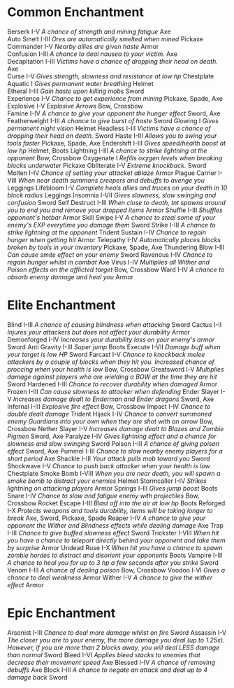 # Common Enchantment
Berserk I-V *A chance of strength and mining fatigue* Axe  
Auto Smelt I-III *Ores are automatically smelted when mined* Pickaxe  
Commander I-V *Nearby allies are given haste* Armor  
Confusion I-III *A chance to deal nausea to your victim.* Axe  
Decapitation I-III *Victims have a chance of dropping their head on death.* Axe  
Curse I-V *Gives strength, slowness and resistance at low hp* Chestplate  
Aquatic I *Gives permanent water breathing* Helmet  
Etheral I-III *Gain haste upon killing mobs* Sword  
Experience I-V *Chance to get experience from mining* Pickaxe, Spade, Axe  
Explosive I-V *Explosive Arrows* Bow, Crossbow  
Famine I-IV *A chance to give your opponent the hunger effect* Sword, Axe  
Featherweight I-III *A chance to give burst of haste* Sword
Glowing I *Gives permanent night vision* Helmet
Headless I-III *Victims have a chance of dropping their head on death.* Sword
Haste I-III *Allows you to swing your tools faster* Pickaxe, Spade, Axe
Endershift I-III *Gives speed/health boost at low hp* Helmet, Boots
Lightning I-III *A chance to strike lightning at the opponent* Bow, Crossbow
Oxygenate I *Refills oxygen levels when breaking blocks underwater* Pickaxe
Obliterate I-V *Extreme knockback.* Sword
Molten I-IV *Chance of setting your attacket ablaze* Armor
Plague Carrier I-VIII *When near death summons creepers and debuffs to avenge you* Leggings
Lifebloom I-V *Complete heals allies and truces on your death in 10 block radius* Leggings
Insomnia I-VII *Gives slowness, slow swinging and confusion* Sword
Self Destruct I-III *When close to death, tnt spawns around you to end you and remove your dropped items* Armor
Shuffle I-III *Shuffles opponent's hotbar* Armor
Skill Swipe I-V *A chance to steal some of your enemy's EXP everytime you damage them* Sword
Strike I-III *A chance to strike lightning at the opponent* Trident
Sustain I-IV *Chance to regain hunger when getting hit* Armor
Telepathy I-IV *Automatically places blocks broken by tools in your inventory* Pickaxe, Spade, Axe
Thundering Blow I-III *Can cause smite effect on your enemy* Sword
Ravenous I-IV *Chance to regain hunger whilst in combat* Axe
Virus I-IV *Multiplies all Wither and Poison effects on the afflicted target* Bow, Crossbow
Ward I-IV *A chance to absorb enemy damage and heal you* Armor
# Elite Enchantment 
Blind I-III *A chance of causing blindness when attacking* Sword
Cactus I-II *Injures your attackers but does not affect your durability* Armor
Demonforged I-IV *Increases your durability loss on your enemy's armor* Sword
Anti Gravity I-III *Super jump* Boots
Execute I-VII *Damage buff when your target is low HP* Sword
Farcast I-V *Chance to knockback melee attackers by a couple of blocks when they hit you. Increased chance of proccing when your health is low* Bow, Crossbow
Greatsword I-V *Multiplies damage against players who are wielding a BOW at the time they are hit* Sword
Hardened I-III *Chance to recover durability when damaged* Armor
Frozen I-III *Can cause slowness to attacker when defending*
Ender Slayer I-V *Increases damage dealt to Enderman and Ender dragons* Sword, Axe
Infernal I-III *Explosive fire effect* Bow, Crossbow
Impact I-IV *Chance to double dealt damage* Trident
Hijack I-IV *Chance to convert summoned enemy Guardians into your own when they are shot with an arrow* Bow, Crossbow
Nether Slayer I-V *Increases damage dealt to Blazes and Zombie Pigmen* Sword, Axe
Paralyze I-IV *Gives lightning effect and a chance for slowness and slow swinging* Sword
Poison I-III *A chance of giving poison effect* Sword, Axe
Pummel I-III *Chance to slow nearby enemy players for a short period* Axe
Shackle I-III *Your attack pulls mob toward you* Sword
Shockwave I-V *Chance to push back attacker when your health is low* Chestplate
Smoke Bomb I-VIII *When you are near death, you will spawn a smoke bomb to distract your enemies* Helmet
Stormcaller I-IV *Strikes lightning on attacking players* Armor
Springs I-III *Gives jump boost* Boots
Snare I-IV *Chance to slow and fatigue enemy with projectiles* Bow, Crossbow
Rocket Escape I-III *Blast off into the air at low hp* Boots
Reforged I-X *Protects weapons and tools durability, items will be taking longer to break* Axe, Sword, Pickaxe, Spade
Reaper I-IV *A chance to give your opponent the Wither and Blindness effects while dealing damage* Axe
Trap I-III *Chance to give buffed slowness effect* Sword
Trickster I-VIII *When hit you have a chance to teleport directly behind your opponent and take them by surprise* Armor
Undead Ruse I-X *When hit you have a chance to spawn zombie hordes to distract and disorient your opponents* Boots
Vampire I-III *A chance to heal you for up to 3 hp a few seconds after you strike* Sword
Venom I-III *A chance of dealing poison* Bow, Crossbow
Voodoo I-VI *Gives a chance to deal weakness* Armor
Wither I-V *A chance to give the wither effect* Armor
# Epic Enchantment
Arsonist I-III *Chance to deal more damage whilst on fire* Sword
Assassin I-V *The closer you are to your enemy, the more damage you deal (up to 1.25x). However, if you are more than 2 blocks away, you will deal LESS damage than normal* Sword
Bleed I-VI *Applies bleed stacks to enemies that decrease their movement speed* Axe
Blessed I-IV *A chance of removing debuffs* Axe
Block I-III *A chance to negate an attack and deal up to 4 damage back* Sword
